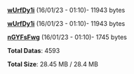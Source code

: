 [**wUrfDy1i**](/data/wUrfDy1i.txt) (16/01/23 - 01:10)- 11943 bytes

[**wUrfDy1i**](/data/wUrfDy1i.txt) (16/01/23 - 01:10)- 11943 bytes

[**nGYFsFwg**](/data/nGYFsFwg.txt) (16/01/23 - 01:10)- 1745 bytes

**Total Datas**: 4593

**Total Size**: 28.45 MB / 28.4 MB